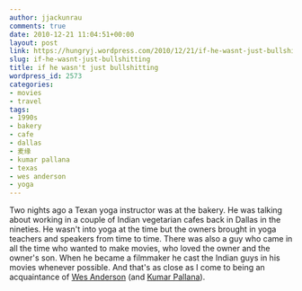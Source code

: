```yaml
---
author: jjackunrau
comments: true
date: 2010-12-21 11:04:51+00:00
layout: post
link: https://hungryj.wordpress.com/2010/12/21/if-he-wasnt-just-bullshitting/
slug: if-he-wasnt-just-bullshitting
title: if he wasn't just bullshitting
wordpress_id: 2573
categories:
- movies
- travel
tags:
- 1990s
- bakery
- cafe
- dallas
- 麦缘
- kumar pallana
- texas
- wes anderson
- yoga
---
```


Two nights ago a Texan yoga instructor was at the bakery. He was talking about working in a couple of Indian vegetarian cafes back in Dallas in the nineties. He wasn't into yoga at the time but the owners brought in yoga teachers and speakers from time to time. There was also a guy who came in all the time who wanted to make movies, who loved the owner and the owner's son. When he became a filmmaker he cast the Indian guys in his movies whenever possible. And that's as close as I come to being an acquaintance of [Wes Anderson](http://en.wikipedia.org/wiki/Wes_Anderson) (and [Kumar Pallana](http://en.wikipedia.org/wiki/Kumar_Pallana)).
